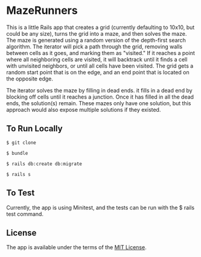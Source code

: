 # MazeRunners

This is a little Rails app that creates a grid (currently defaulting to 10x10, but could be any size), turns the grid into a maze, and then solves the maze. The maze is generated using a random version of the depth-first search algorithm. The iterator will pick a path through the grid, removing walls between cells as it goes, and marking them as "visited." If it reaches a point where all neighboring cells are visited, it will backtrack until it finds a cell with unvisited neighbors, or until all cells have been visited. The grid gets a random start point that is on the edge, and an end point that is located on the opposite edge.

The iterator solves the maze by filling in dead ends. it fills in a dead end by blocking off cells until it reaches a junction. Once it has filled in all the dead ends, the solution(s) remain. These mazes only have one solution, but this approach would also expose multiple solutions if they existed.

## To Run Locally

```
$ git clone
```
```
$ bundle
```
```
$ rails db:create db:migrate
```
```
$ rails s
```

## To Test
Currently, the app is using Minitest, and the tests can be run with the $ rails test command.

## License
The app is available under the terms of the [MIT License](https://opensource.org/licenses/MIT).
